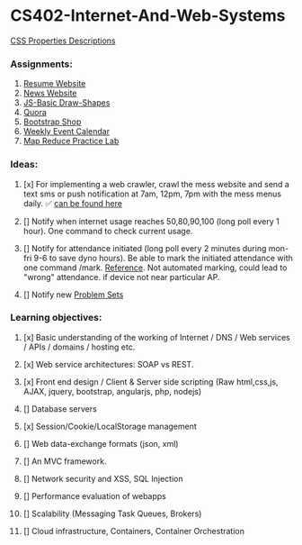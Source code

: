 # CS402-Internet-And-Web-Systems

[CSS Properties Descriptions](https://flamefractal.github.io/CSD402-Internet-And-Web-Systems/CSSProperties/)

### Assignments:

1. [Resume Website](https://flamefractal.github.io/CSD402-Internet-And-Web-Systems/Resume-Website/) 
2. [News Website](https://flamefractal.github.io/CSD402-Internet-And-Web-Systems/News-Website/)
3. [JS-Basic Draw-Shapes](https://flamefractal.github.io/CSD402-Internet-And-Web-Systems/Javascript-Basic/) 
4. [Quora](https://github.com/FlameFractal/CSD402-Internet-And-Web-Systems/tree/master/Quora)
5. [Bootstrap Shop](https://flamefractal.github.io/CSD402-Internet-And-Web-Systems/Bootstrap-Shop/)
6. [Weekly Event Calendar](https://flamefractal.github.io/CSD402-Internet-And-Web-Systems/Event-Calendar/)
7. [Map Reduce Practice Lab](https://flamefractal.github.io/CSD402-Internet-And-Web-Systems/MapReduce-Practice-Lab/)

### Ideas:

1. [x] For implementing a web crawler, crawl the mess website and send a text sms or push notification at 7am, 12pm, 7pm with the mess menus daily. :white_check_mark: [can be found here](https://github.com/flamefractal/SNU-Mess-Menu-Notifs)

2. [] Notify when internet usage reaches 50,80,90,100 (long poll every 1 hour). One command to check current usage.

3. [] Notify for attendance initiated (long poll every 2 minutes during mon-fri 9-6 to save dyno hours). Be able to mark the initiated attendance with one command /mark. [Reference](https://github.com/mudit9/Attendance). Not automated marking, could lead to "wrong" attendance. if device not near particular AP. 

4. [] Notify new [Problem Sets](https://sites.google.com/a/snu.edu.in/shashi-prabh/teaching/information-theory-2017/problem-sets)


### Learning objectives:

1. [x] Basic understanding of the working of Internet / DNS / Web services / APIs / domains / hosting etc.

2. [x] Web service architectures: SOAP vs REST.

3. [x] Front end design / Client & Server side scripting (Raw html,css,js, AJAX, jquery, bootstrap, angularjs, php, nodejs)

4. [] Database servers

5. [x] Session/Cookie/LocalStorage management

6. [] Web data-exchange formats (json, xml)

7. [] An MVC framework.

8. [] Network security and XSS, SQL Injection

9. [] Performance evaluation of webapps

10. [] Scalability (Messaging Task Queues, Brokers)

11. [] Cloud infrastructure, Containers, Container Orchestration


